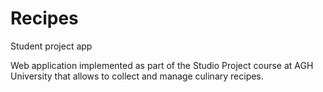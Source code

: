 # Recipes
Student project app

Web application implemented as part of the Studio Project course at AGH University that allows to collect and manage culinary recipes.
